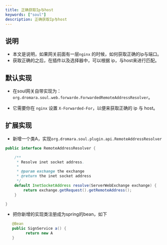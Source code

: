 ```yaml
---
title: 正确获取Ip与host
keywords: ["soul"]
description: 正确获取Ip与host
---
```


## 说明

* 本文是说明，如果网关前面有一层`nginx` 的时候，如何获取正确的ip与端口。
* 获取正确的之后，在插件以及选择器中，可以根据 ip，与host来进行匹配。

## 默认实现

* 在soul网关自带实现为：`org.dromara.soul.web.forwarde.ForwardedRemoteAddressResolver`。

* 它需要你在 `nginx` 设置 `X-Forwarded-For`，以便来获取正确的 ip 与 host。


## 扩展实现

* 新增一个类A，实现`org.dromara.soul.plugin.api.RemoteAddressResolver`

```java
public interface RemoteAddressResolver {

    /**
     * Resolve inet socket address.
     *
     * @param exchange the exchange
     * @return the inet socket address
     */
    default InetSocketAddress resolve(ServerWebExchange exchange) {
        return exchange.getRequest().getRemoteAddress();
    }

}
```

* 把你新增的实现类注册成为spring的bean，如下

```java
   @Bean
   public SignService a() {
         return new A
   }
```





